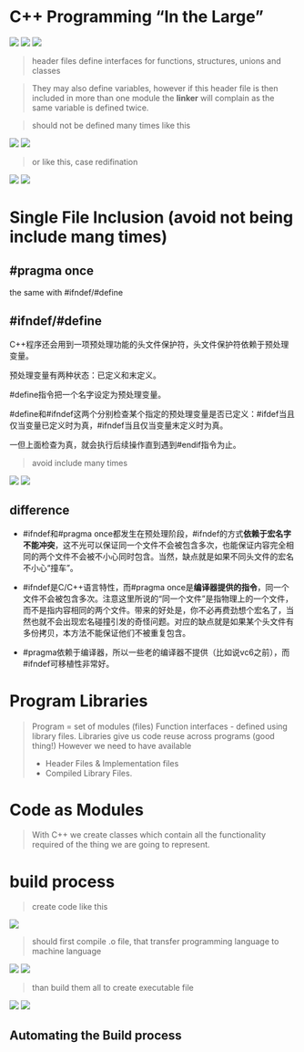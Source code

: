 # C++ Programming “In the Large”

![ ](./assets/Screenshot%20from%202022-09-29%2011-56-07.png)
![ ](./assets/Screenshot%20from%202022-09-29%2012-04-27.png)
![ ](./assets/Screenshot%20from%202022-09-29%2012-05-03.png)

> header files define interfaces for functions, structures, unions and classes

> They may also define variables, however if this header file is then included in more than one module the **linker** will complain as the same variable is defined twice.

> should not be defined many times like this

![ ](./assets/Screenshot%20from%202022-09-29%2012-11-27.png)
![ ](./assets/Screenshot%20from%202022-09-29%2012-11-43.png)

> or like this, case redifination

![ ](./assets/Screenshot%20from%202022-09-29%2012-24-56.png)
![ ](./assets/Screenshot%20from%202022-09-29%2012-25-08.png) 

# Single File Inclusion (avoid not being include mang times)

## #pragma once
the same with #ifndef/#define

## #ifndef/#define

C++程序还会用到一项预处理功能的头文件保护符，头文件保护符依赖于预处理变量。

预处理变量有两种状态：已定义和末定义。

#define指令把一个名字设定为预处理变量。

#define和#ifndef这两个分别检查某个指定的预处理变量是否已定义：#ifdef当且仅当变量已定义时为真，#ifndef当且仅当变量末定义时为真。

一但上面检查为真，就会执行后续操作直到遇到#endif指令为止。

> avoid include many times 

![ ](./assets/Screenshot%20from%202022-09-29%2015-32-28.png)
![ ](./assets/Screenshot%20from%202022-09-29%2015-33-14.png)

## difference

- #ifndef和#pragma once都发生在预处理阶段，#ifndef的方式**依赖于宏名字不能冲突**，这不光可以保证同一个文件不会被包含多次，也能保证内容完全相同的两个文件不会被不小心同时包含。当然，缺点就是如果不同头文件的宏名不小心“撞车”。

- #ifndef是C/C++语言特性，而#pragma once是**编译器提供的指令**，同一个文件不会被包含多次。注意这里所说的“同一个文件”是指物理上的一个文件，而不是指内容相同的两个文件。带来的好处是，你不必再费劲想个宏名了，当然也就不会出现宏名碰撞引发的奇怪问题。对应的缺点就是如果某个头文件有多份拷贝，本方法不能保证他们不被重复包含。

- #pragma依赖于编译器，所以一些老的编译器不提供（比如说vc6之前），而#ifndef可移植性非常好。

# Program Libraries

> Program = set of modules (files)
> Function interfaces - defined using library files.
> Libraries give us code reuse across programs (good thing!)
> However we need to have available
>
> - Header Files & Implementation files
> - Compiled Library Files.

# Code as Modules

> With C++ we create classes which contain all the functionality required of the thing we are going to represent.

# build process

> create code like this

![ ](./assets/Screenshot%20from%202022-09-29%2019-55-45.png)

> should first compile .o file, that transfer programming language to machine language

![ ](./assets/Screenshot%20from%202022-09-29%2019-58-55.png)
![ ](./assets/Screenshot%20from%202022-09-29%2019-59-09.png)

>than build them all to create executable file

![ ](./assets/Screenshot%20from%202022-09-29%2020-02-18.png)
![ ](./assets/Screenshot%20from%202022-09-29%2020-02-50.png)

## Automating the Build process
